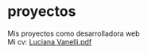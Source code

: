 # proyectos
Mis proyectos como desarrolladora web <br>
Mi cv: [Luciana Vanelli.pdf](https://github.com/luchivanelli/proyectos/files/8457513/Luciana.Vanelli.pdf)
